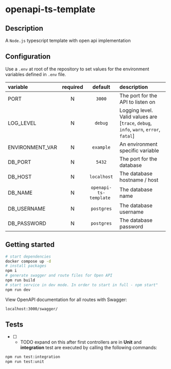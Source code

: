 # openapi-ts-template

## Description

A `Node.js` typescript template with open api implementation 

## Configuration

Use a `.env` at root of the repository to set values for the environment variables defined in `.env` file. 

| variable         | required |   default   | description                                                                          |
| :--------------- | :------: | :----------------------: | :----------------------------------------------------------------------------------- |
| PORT             |    N     |   `3000`                 | The port for the API to listen on                                                    |
| LOG_LEVEL        |    N     |   `debug`                | Logging level. Valid values are [`trace`, `debug`, `info`, `warn`, `error`, `fatal`] |
| ENVIRONMENT_VAR  |    N     |  `example`               | An environment specific variable                                                     |
| DB_PORT          |    N     |   `5432`                 | The port for the database                                                            |
| DB_HOST          |    N     |   `localhost`            | The database hostname / host                                                         |
| DB_NAME          |    N     |   `openapi-ts-template ` | The database name                                                                    |
| DB_USERNAME      |    N     |   `postgres`             | The database username                                                                |
| DB_PASSWORD      |    N     |   `postgres`             | The database password                                                                |

## Getting started

```sh
# start dependencies
docker compose up -d
# install packages
npm i
# generate swagger and route files for Open API
npm run build
# start service in dev mode. In order to start in full - npm start"
npm run dev
```

View OpenAPI documentation for all routes with Swagger:

```
localhost:3000/swagger/
```

## Tests

- [ ] - TODO expand on this after first controllers are in
**Unit** and **integration** test are executed by calling the following commands:

```sh
npm run test:integration
npm run test:unit
```
